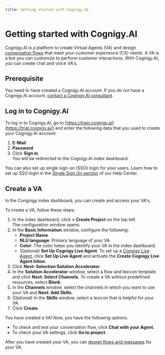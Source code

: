 ```yaml
---
title: Getting started with Cognigy.AI
---
```


# Getting started with Cognigy.AI

Cognigy.AI is a platform to create Virtual Agents (VA) and design [conversation flows](https://support.cognigy.com/hc/en-us/articles/360014524180-Design-a-Flow-and-add-a-Message) that meet your customer experience (CX) needs. A VA is a bot you can customize to perform customer interactions. With Cognigy.AI, you can create chat and voice VA's.

## Prerequisite <a name="prerequisite"></a>

You need to have created a Cognigy.AI account. If you do not have a Cognigy.AI account, [contact a Cognigy.AI consultant](https://www.cognigy.com/contact-us). <!-- What would be the correct process to get a Cognigy.AI account? For reference I'm using the contact us link, but I imagine the right way would be different. -->

## Log in to Cognigy.AI <a name="log-in-to-cofnigy-ai"></a>

To log in to Cognigy.AI, go to [https://train.cognigy.ai](https://trial.cognigy.ai/) and enter the following data that you used to create your Cognigy.AI account: <!-- I imagine this link is just for trials, so there's probably another URL to log in to the platform. Also, how do people log in for the first time? Do they get an invitation email? What are restriction due to access rights? These points might need to be clarified for the first log in. -->

1. **E-Mail**
2. **Password** 
3. Click **Sign in**.  
    You will be redirected to the Cognigy.AI index dashboard.

You can also set up single sign-on (SSO) login for your users. Learn how to set up SSO login in the [Single Sign On section](https://support.cognigy.com/hc/en-us/categories/360002716460-How-to-s-Tutorials) of our Help Center.

## Create a VA <a name="create-a-project"></a> <!-- Why is this button called create project if it triggers a processe to create a VA? Are there other objects to create inside a project or can you create different VA's inside one project -->

In the Congnigy index dashboard, you can create and access your VA's.

To create a VA, follow these steps:

1. In the index dashboard, click **+ Create Project** on the top left.  
    The configuration window opens.
2. In the **Basic Information** window, configure the following:
    - **Project Name**
    - **NLU language**: Primary language of your VA
    - **Color**: The color helps you identify your VA in the index dashboard.
    - (Optional) **Set Up Cognigy Live Agent**: To set up a [Congigy Live Agent](https://docs.cognigy.com/live-agent/tools/odata-endpoint/), click **Set Up Live Agent** and activate the **Create Cognigy Live Agent Inbox**. <!-- Are there any repercussions in setting it up from the get-go? Are there any prerequisites or any data needed for this? -->
3. Click **Next: Selection Solution Accelerator**.
4. In the **Solution Accelerator** window, select a flow and lexicon template and click **Next: Select Channels**. To create a VA without predefined resources, select **Blank**.
5. In the **Channels** window, select the channels in which you want to use your VA and **Next: Add Skills**.
6. (Optional) In the **Skills** window, select a lexicon that is helpful for your VA.
7. Click **Create**.

<!-- Why do all the buttons include "Next" and the name of the section that is repeated on the left side? Isn't this somewhat redundant? -->

You have created a VA! Now, you have the following options: <!-- Why do we give the user two options in the UI? Isn't this confusing? Is testing the VA directly after setting it up useful or is it better to keep configuring and improving it before really testing it? What is the benefit of people testing it directly after creating it? -->

- To check and test your conversation flow, click **Chat with your Agent**.
- To check your VA settings, click **Go to project**.

After you have created your VA, you can [design flows and messages](https://support.cognigy.com/hc/en-us/articles/360014524180-Design-a-Flow-and-add-a-Message) for your VA. <!-- What would be the best next step here? Setting up integrations, adding customized lexicons, maybe give various options depending on the use case? -->
